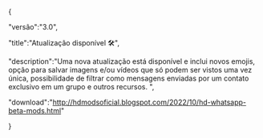 {

"versão":"3.0",

"title":"Atualização disponível 🛠️",

"description":"Uma nova atualização está disponível e inclui novos emojis, opção para salvar imagens e/ou vídeos que só podem ser vistos uma vez única, possibilidade de filtrar como mensagens enviadas por um contato exclusivo em um grupo e outros recursos. ",

"download":"http://hdmodsoficial.blogspot.com/2022/10/hd-whatsapp-beta-mods.html"

}































